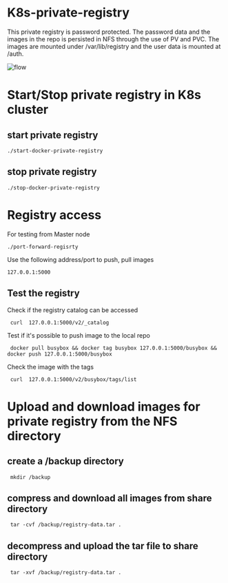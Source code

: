 # K8s-private-registry
This private registry is password protected. The password data and the images in the repo is persisted in NFS through the use of PV and PVC. The images are mounted under /var/lib/registry and the user data is mounted at /auth.

![flow][flow]
# Start/Stop private registry in  K8s cluster

## start private registry<a id="sec-1-1" name="sec-1-1"></a>

    ./start-docker-private-registry

## stop private registry

    ./stop-docker-private-registry

# Registry access<a id="sec-2" name="sec-2"></a>

For testing from Master node

    ./port-forward-regisrty

Use the following address/port to push, pull images

    127.0.0.1:5000

## Test the registry

Check if the registry catalog can be accessed 

     curl  127.0.0.1:5000/v2/_catalog 

Test if it's possible to push image to the local repo

     docker pull busybox && docker tag busybox 127.0.0.1:5000/busybox && docker push 127.0.0.1:5000/busybox

Check the image with the tags

     curl  127.0.0.1:5000/v2/busybox/tags/list

# Upload and download images for private registry from the NFS directory

## create a /backup directory

     mkdir /backup

## compress and download all images from share directory 

     tar -cvf /backup/registry-data.tar .

## decompress and upload the tar file to share directory

     tar -xvf /backup/registry-data.tar .

[flow]: https://user-images.githubusercontent.com/64214379/93840135-8a866900-fc4c-11ea-81c5-2d14f8c0d06b.png
